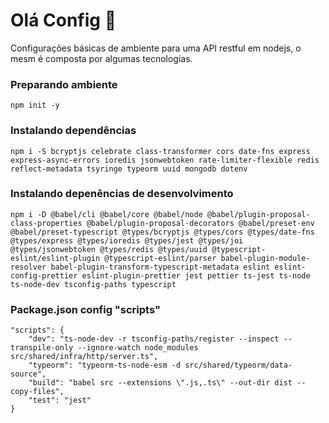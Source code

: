 
# Olá Config :wave:


Configurações básicas de ambiente para uma API restful em nodejs, o mesm é composta por algumas tecnologias.

### Preparando ambiente

    npm init -y
    
### Instalando dependências

    npm i -S bcryptjs celebrate class-transformer cors date-fns express express-async-errors ioredis jsonwebtoken rate-limiter-flexible redis reflect-metadata tsyringe typeorm uuid mongodb dotenv

### Instalando depenências de desenvolvimento

    npm i -D @babel/cli @babel/core @babel/node @babel/plugin-proposal-class-properties @babel/plugin-proposal-decorators @babel/preset-env @babel/preset-typescript @types/bcryptjs @types/cors @types/date-fns @types/express @types/ioredis @types/jest @types/joi @types/jsonwebtoken @types/redis @types/uuid @typescript-eslint/eslint-plugin @typescript-eslint/parser babel-plugin-module-resolver babel-plugin-transform-typescript-metadata eslint eslint-config-prettier eslint-plugin-prettier jest pettier ts-jest ts-node ts-node-dev tsconfig-paths typescript

### Package.json config "scripts"

    "scripts": { 
	    "dev": "ts-node-dev -r tsconfig-paths/register --inspect --transpile-only --ignore-watch node_modules src/shared/infra/http/server.ts",
	    "typeorm": "typeorm-ts-node-esm -d src/shared/typeorm/data-source",
	    "build": "babel src --extensions \".js,.ts\" --out-dir dist --copy-files",
	    "test": "jest"
	}
